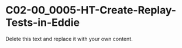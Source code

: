 

# C02-00_0005-HT-Create-Replay-Tests-in-Eddie

Delete this text and replace it with your own content.
